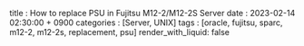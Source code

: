 title : How to replace PSU in Fujitsu M12-2/M12-2S Server
date : 2023-02-14 02:30:00 + 0900
categories : [Server, UNIX]
tags : [oracle, fujitsu, sparc, m12-2, m12-2s, replacement, psu]
render_with_liquid: false



